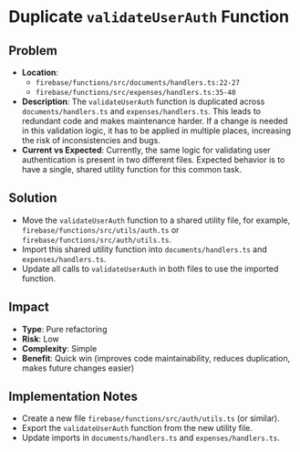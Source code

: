 # Duplicate `validateUserAuth` Function

## Problem
- **Location**:
    - `firebase/functions/src/documents/handlers.ts:22-27`
    - `firebase/functions/src/expenses/handlers.ts:35-40`
- **Description**: The `validateUserAuth` function is duplicated across `documents/handlers.ts` and `expenses/handlers.ts`. This leads to redundant code and makes maintenance harder. If a change is needed in this validation logic, it has to be applied in multiple places, increasing the risk of inconsistencies and bugs.
- **Current vs Expected**: Currently, the same logic for validating user authentication is present in two different files. Expected behavior is to have a single, shared utility function for this common task.

## Solution
- Move the `validateUserAuth` function to a shared utility file, for example, `firebase/functions/src/utils/auth.ts` or `firebase/functions/src/auth/utils.ts`.
- Import this shared utility function into `documents/handlers.ts` and `expenses/handlers.ts`.
- Update all calls to `validateUserAuth` in both files to use the imported function.

## Impact
- **Type**: Pure refactoring
- **Risk**: Low
- **Complexity**: Simple
- **Benefit**: Quick win (improves code maintainability, reduces duplication, makes future changes easier)

## Implementation Notes
- Create a new file `firebase/functions/src/auth/utils.ts` (or similar).
- Export the `validateUserAuth` function from the new utility file.
- Update imports in `documents/handlers.ts` and `expenses/handlers.ts`.
